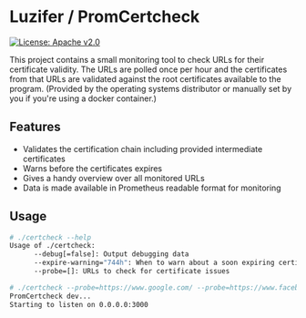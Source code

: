 # Luzifer / PromCertcheck

[![License: Apache v2.0](https://badge.luzifer.io/v1/badge?color=5d79b5&title=license&text=Apache+v2.0)](http://www.apache.org/licenses/LICENSE-2.0)

This project contains a small monitoring tool to check URLs for their certificate validity. The URLs are polled once per hour and the certificates from that URLs are validated against the root certificates available to the program. (Provided by the operating systems distributor or manually set by you if you're using a docker container.)

## Features
- Validates the certification chain including provided intermediate certificates
- Warns before the certificates expires
- Gives a handy overview over all monitored URLs
- Data is made available in Prometheus readable format for monitoring

## Usage

```bash
# ./certcheck --help
Usage of ./certcheck:
      --debug[=false]: Output debugging data
      --expire-warning="744h": When to warn about a soon expiring certificate
      --probe=[]: URLs to check for certificate issues

# ./certcheck --probe=https://www.google.com/ --probe=https://www.facebook.com/
PromCertcheck dev...
Starting to listen on 0.0.0.0:3000
```
